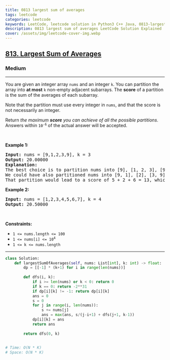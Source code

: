 ```yaml
---
title: 0813 largest sum of averages
tags: leetcode
categories: leetcode
keywords: LeetCode, leetcode solution in Python3 C++ Java, 0813-largest-sum-of-averages solution
description: 0813 largest sum of averages LeetCode Solution Explained
cover: /assets/img/leetcode-cover-img.webp
---
```





<h2><a href="https://leetcode.com/problems/largest-sum-of-averages/">813. Largest Sum of Averages</a></h2><h3>Medium</h3><hr><div><p>You are given an integer array <code>nums</code> and an integer <code>k</code>. You can partition the array into <strong>at most</strong> <code>k</code> non-empty adjacent subarrays. The <strong>score</strong> of a partition is the sum of the averages of each subarray.</p>

<p>Note that the partition must use every integer in <code>nums</code>, and that the score is not necessarily an integer.</p>

<p>Return <em>the maximum <strong>score</strong> you can achieve of all the possible partitions</em>. Answers within <code>10<sup>-6</sup></code> of the actual answer will be accepted.</p>

<p>&nbsp;</p>
<p><strong class="example">Example 1:</strong></p>

<pre><strong>Input:</strong> nums = [9,1,2,3,9], k = 3
<strong>Output:</strong> 20.00000
<strong>Explanation:</strong> 
The best choice is to partition nums into [9], [1, 2, 3], [9]. The answer is 9 + (1 + 2 + 3) / 3 + 9 = 20.
We could have also partitioned nums into [9, 1], [2], [3, 9], for example.
That partition would lead to a score of 5 + 2 + 6 = 13, which is worse.
</pre>

<p><strong class="example">Example 2:</strong></p>

<pre><strong>Input:</strong> nums = [1,2,3,4,5,6,7], k = 4
<strong>Output:</strong> 20.50000
</pre>

<p>&nbsp;</p>
<p><strong>Constraints:</strong></p>

<ul>
	<li><code>1 &lt;= nums.length &lt;= 100</code></li>
	<li><code>1 &lt;= nums[i] &lt;= 10<sup>4</sup></code></li>
	<li><code>1 &lt;= k &lt;= nums.length</code></li>
</ul>
</div>

---




```python
class Solution:
    def largestSumOfAverages(self, nums: List[int], k: int) -> float:
        dp = [[-1] * (k+1) for i in range(len(nums))]
        
        def dfs(i, k):
            if i >= len(nums) or k < 0: return 0
            if k == 0: return -2**31
            if dp[i][k] != -1: return dp[i][k]
            ans = 0
            s = 0
            for j in range(i, len(nums)):
                s += nums[j]
                ans = max(ans, s/(j-i+1) + dfs(j+1, k-1))
            dp[i][k] = ans
            return ans
        
        return dfs(0, k)
    
    
# Time: O(N * K)
# Space: O(N * K)
```
